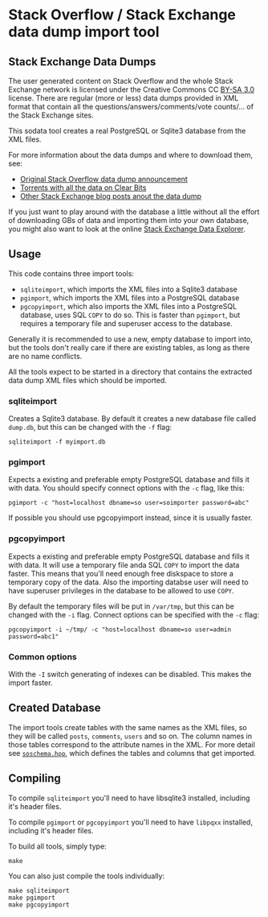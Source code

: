 # Stack Overflow / Stack Exchange data dump import tool

## Stack Exchange Data Dumps

The user generated content on Stack Overflow and the whole Stack Exchange
network is licensed under the Creative Commons CC [BY-SA 3.0][1] license. There
are regular (more or less) data dumps provided in XML format that contain
all the questions/answers/comments/vote counts/... of the Stack Exchange
sites.

This sodata tool creates a real PostgreSQL or Sqlite3 database from the
XML files.

For more information about the data dumps and where to download them, see:

- [Original Stack Overflow data dump announcement][2]
- [Torrents with all the data on Clear Bits][3] 
- [Other Stack Exchange blog posts anout the data dump][4]

If you just want to play around with the database a little without all the effort
of downloading GBs of data and importing them into your own database, you might
also want to look at the online [Stack Exchange Data Explorer][dbexplore].

## Usage

This code contains three import tools:

- `sqliteimport`, which imports the XML files into a Sqlite3 database
- `pgimport`, which imports the XML files into a PostgreSQL database
- `pgcopyimport`, which also imports the XML files into a PostgreSQL database,
  uses SQL `COPY` to do so. This is faster than `pgimport`, but requires a
  temporary file and superuser access to the database.

Generally it is recommended to use a new, empty database to import into, but
the tools don't really care if there are existing tables, as long as there are
no name conflicts.

All the tools expect to be started in a directory that contains the extracted
data dump XML files which should be imported.

### sqliteimport

Creates a Sqlite3 database. By default it creates a new database file called
`dump.db`, but this can be changed with the `-f` flag:

    sqliteimport -f myimport.db

### pgimport

Expects a existing and preferable empty PostgreSQL database and fills it with
data. You should specify connect options with the `-c` flag, like this:

    pgimport -c "host=localhost dbname=so user=soimporter password=abc"

If possible you should use pgcopyimport instead, since it is usually faster.

### pgcopyimport

Expects a existing and preferable empty PostgreSQL database and fills it with
data. It will use a temporary file anda SQL `COPY` to import the data faster.
This means that you'll need enough free diskspace to store a temporary copy
of the data. Also the importing databse user will need to have superuser
privileges in the database to be allowed to use `COPY`.

By default the temporary files will be put in `/var/tmp`, but this can be
changed with the `-i` flag. Connect options can be specified with the `-c`
flag:

    pgcopyimport -i ~/tmp/ -c "host=localhost dbname=so user=admin password=abc1"

### Common options

With the `-I` switch generating of indexes can be disabled. This makes the import
faster.

## Created Database

The import tools create tables with the same names as the XML files, so they
will be called `posts`, `comments`, `users` and so on. The column names in
those tables correspond to the attribute names in the XML. For more detail
see [`soschema.hpp`][schema], which defines the tables and columns that get
imported.

## Compiling

To compile `sqliteimport` you'll need to have libsqlite3 installed, including
it's header files.

To compile `pgimport` or `pgcopyimport` you'll need to have `libpqxx`
installed, including it's header files.

To build all tools, simply type:

    make

You can also just compile the tools individually:

    make sqliteimport
    make pgimport
    make pgcopyimport

 [1]: http://creativecommons.org/licenses/by-sa/3.0/
 [2]: http://blog.stackoverflow.com/2009/06/stack-overflow-creative-commons-data-dump/
 [3]: http://www.clearbits.net/creators/146-stack-exchange-data-dump
 [4]: http://blog.stackexchange.com/category/cc-wiki-dump/
 [dbexplore]: http://data.stackexchange.com/
 [schema]: https://github.com/sth/sodata/blob/master/soschema.hpp

